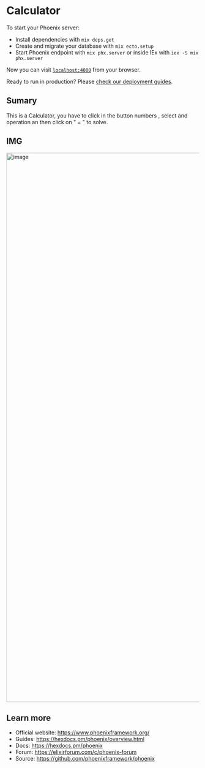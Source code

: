 # Calculator

To start your Phoenix server:

  * Install dependencies with `mix deps.get`
  * Create and migrate your database with `mix ecto.setup`
  * Start Phoenix endpoint with `mix phx.server` or inside IEx with `iex -S mix phx.server`

Now you can visit [`localhost:4000`](http://localhost:4000/calculator) from your browser.

Ready to run in production? Please [check our deployment guides](https://hexdocs.pm/phoenix/deployment.html).

## Sumary

This is a Calculator, you have to click in the button numbers , select and operation an then click on " = " to solve.

## IMG
<img width="1436" alt="image" src="https://user-images.githubusercontent.com/77717622/172907186-5391773a-c0c0-4792-94ef-a591fc48a123.png">


## Learn more

  * Official website: https://www.phoenixframework.org/
  * Guides: https://hexdocs.pm/phoenix/overview.html
  * Docs: https://hexdocs.pm/phoenix
  * Forum: https://elixirforum.com/c/phoenix-forum
  * Source: https://github.com/phoenixframework/phoenix
